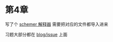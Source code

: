 # 第4章

写了个 [schemer 解释器](https://github.com/ruandao/sicp/blob/master/exercise/4/test.scm)  需要把对应的文件都导入进来



习题大部分都在 [blog/issue](https://github.com/ruandao/blog/issues?q=is%3Aissue+is%3Aclosed) 上面